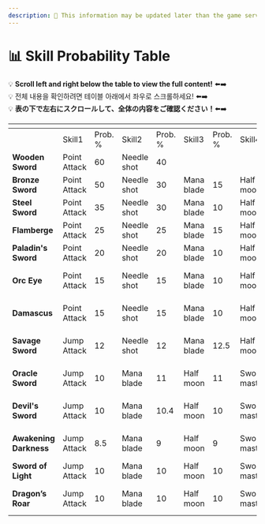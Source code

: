```yaml
---
description: 🛑 This information may be updated later than the game server data.
---
```


# 📊 Skill Probability Table

💡 **Scroll left and right below the table to view the full content!** ⬅️➡️\
💡 전체 내용을 확인하려면 테이블 아래에서 좌우로 스크롤하세요! ⬅️➡️\
💡 **表の下で左右にスクロールして、全体の内容をご確認ください！**⬅️➡️

<table data-full-width="true"><thead><tr><th width="134"></th><th></th><th></th><th></th><th></th><th></th><th></th><th></th><th></th><th></th><th></th><th></th><th></th><th></th><th></th><th></th><th></th><th width="103"></th><th></th><th width="101"></th><th></th><th></th><th></th><th></th><th></th><th></th><th></th><th></th><th></th><th width="103"></th><th></th><th width="102"></th><th></th><th></th><th></th><th></th><th></th></tr></thead><tbody><tr><td></td><td>Skill1</td><td>Prob. %</td><td>Skill2</td><td>Prob. %</td><td>Skill3</td><td>Prob. %</td><td>Skill4</td><td>Prob. %</td><td>Skill5</td><td>Prob. %</td><td>Skill6</td><td>Prob. %</td><td>Skill7</td><td>Prob. %</td><td>Skill8</td><td>Prob. %</td><td>Skill9</td><td>Prob. %</td><td>Skill10</td><td>Prob. %</td><td>Skill11</td><td>Prob. %</td><td>Skill12</td><td>Prob. %</td><td>Skill13</td><td>Prob. %</td><td>Skill14</td><td>Prob. %</td><td>Skill15</td><td>Prob. %</td><td>Skill16</td><td>Prob. %</td><td>Skill17</td><td>Prob. %</td><td>Skill18</td><td>Prob. %</td></tr><tr><td><strong>Wooden Sword</strong></td><td>Point Attack</td><td>60</td><td>Needle shot</td><td>40</td><td></td><td></td><td></td><td></td><td></td><td></td><td></td><td></td><td></td><td></td><td></td><td></td><td></td><td></td><td></td><td></td><td></td><td></td><td></td><td></td><td></td><td></td><td></td><td></td><td></td><td></td><td></td><td></td><td></td><td></td><td></td><td></td></tr><tr><td><strong>Bronze Sword</strong></td><td>Point Attack</td><td>50</td><td>Needle shot</td><td>30</td><td>Mana blade</td><td>15</td><td>Half moon</td><td>5</td><td></td><td></td><td></td><td></td><td></td><td></td><td></td><td></td><td></td><td></td><td></td><td></td><td></td><td></td><td></td><td></td><td></td><td></td><td></td><td></td><td></td><td></td><td></td><td></td><td></td><td></td><td></td><td></td></tr><tr><td><strong>Steel</strong> <strong>Sword</strong></td><td>Point Attack</td><td>35</td><td>Needle shot</td><td>30</td><td>Mana blade</td><td>10</td><td>Half moon</td><td>10</td><td>Star shot</td><td>10</td><td>Jump Attack</td><td>5</td><td></td><td></td><td></td><td></td><td></td><td></td><td></td><td></td><td></td><td></td><td></td><td></td><td></td><td></td><td></td><td></td><td></td><td></td><td></td><td></td><td></td><td></td><td></td><td></td></tr><tr><td><strong>Flamberge</strong></td><td>Point Attack</td><td>25</td><td>Needle shot</td><td>25</td><td>Mana blade</td><td>15</td><td>Half moon</td><td>10</td><td>Star shot</td><td>15</td><td>Canon rush</td><td>3</td><td>Dracula</td><td>2</td><td>Jump Attack</td><td>5</td><td></td><td></td><td></td><td></td><td></td><td></td><td></td><td></td><td></td><td></td><td></td><td></td><td></td><td></td><td></td><td></td><td></td><td></td><td></td><td></td></tr><tr><td><strong>Paladin's Sword</strong></td><td>Point Attack</td><td>20</td><td>Needle shot</td><td>20</td><td>Mana blade</td><td>10</td><td>Half moon</td><td>10</td><td>Star shot</td><td>10</td><td>Canon rush</td><td>10</td><td>Dracula</td><td>5</td><td>Burst shot</td><td>5</td><td>Berserker</td><td>3</td><td>Immortal</td><td>2</td><td>Jump Attack</td><td>5</td><td></td><td></td><td></td><td></td><td></td><td></td><td></td><td></td><td></td><td></td><td></td><td></td><td></td><td></td></tr><tr><td><strong>Orc Eye</strong></td><td>Point Attack</td><td>15</td><td>Needle shot</td><td>15</td><td>Mana blade</td><td>10</td><td>Half moon</td><td>10</td><td>Star shot</td><td>10</td><td>Canon rush</td><td>8</td><td>Dracula</td><td>6.5</td><td>Burst shot</td><td>5</td><td>Berserker</td><td>5</td><td>Immortal</td><td>5</td><td>Psycho</td><td>3</td><td>Three little pigs</td><td>2</td><td>Ghost</td><td>0.5</td><td>Jump Attack</td><td>5</td><td></td><td></td><td></td><td></td><td></td><td></td><td></td><td></td></tr><tr><td><strong>Damascus</strong></td><td>Point Attack</td><td>15</td><td>Needle shot</td><td>15</td><td>Mana blade</td><td>10</td><td>Half moon</td><td>10</td><td>Star shot</td><td>10</td><td>Canon rush</td><td>8</td><td>Dracula</td><td>7.5</td><td>Burst shot</td><td>6</td><td>Berserker</td><td>4</td><td>Immortal</td><td>3</td><td>Psycho</td><td>5</td><td>Three little pigs</td><td>2</td><td>Ghost</td><td>0.5</td><td>Jump Attack</td><td>4</td><td></td><td></td><td></td><td></td><td></td><td></td><td></td><td></td></tr><tr><td><strong>Savage Sword</strong></td><td>Jump Attack</td><td>12</td><td>Needle shot</td><td>12</td><td>Mana blade</td><td>12.5</td><td>Half moon</td><td>12.5</td><td>Star shot</td><td>12</td><td>Canon rush</td><td>8</td><td>Dracula</td><td>8</td><td>Burst shot</td><td>4</td><td>Berserker</td><td>4</td><td>Immortal</td><td>3</td><td>Psycho</td><td>5</td><td>Three little pigs</td><td>5</td><td>Ghost</td><td>1.5</td><td>Spirit's Call</td><td>0.5</td><td></td><td></td><td></td><td></td><td></td><td></td><td></td><td></td></tr><tr><td><strong>Oracle Sword</strong></td><td>Jump Attack</td><td>10</td><td>Mana blade</td><td>11</td><td>Half moon</td><td>11</td><td>Sword master</td><td>0.05</td><td>Star shot</td><td>10</td><td>Canon rush</td><td>8</td><td>Dracula</td><td>10.95</td><td>Burst shot</td><td>10</td><td>Berserker</td><td>5</td><td>Immortal</td><td>4</td><td>Psycho</td><td>8</td><td>Three little pigs</td><td>7</td><td>Ghost</td><td>4</td><td>Spirit's Call</td><td>1</td><td></td><td></td><td></td><td></td><td></td><td></td><td></td><td></td></tr><tr><td><strong>Devil's Sword</strong></td><td>Jump Attack</td><td>10</td><td>Mana blade</td><td>10.4</td><td>Half moon</td><td>10</td><td>Sword master</td><td>0.06</td><td>Star shot</td><td>10</td><td>Canon rush</td><td>8</td><td>Dracula</td><td>11.139</td><td>Burst shot</td><td>10</td><td>Berserker</td><td>5</td><td>Immortal</td><td>4</td><td>Psycho</td><td>8</td><td>Three little pigs</td><td>6.4</td><td>Ghost</td><td>4.4</td><td>Spirit's Call</td><td>1.5</td><td>Devil's Call</td><td>1.1</td><td>Extocium</td><td>0.001</td><td></td><td></td><td></td><td></td></tr><tr><td><strong>Awakening Darkness</strong></td><td>Jump Attack</td><td>8.5</td><td>Mana blade</td><td>9</td><td>Half moon</td><td>9</td><td>Sword master</td><td>0.07</td><td>Star shot</td><td>9</td><td>Canon rush</td><td>8</td><td>Dracula</td><td>11.87</td><td>Burst shot</td><td>10</td><td>Berserker</td><td>5</td><td>Immortal</td><td>5</td><td>Psycho</td><td>8</td><td>Three little pigs</td><td>6.5</td><td>Ghost</td><td>5</td><td>Spirit's Call</td><td>3</td><td>Devil's Call</td><td>2</td><td>Extocium</td><td>0.01</td><td>Blizard</td><td>0.05</td><td></td><td></td></tr><tr><td><strong>Sword of Light</strong></td><td>Jump Attack</td><td>10</td><td>Mana blade</td><td>10</td><td>Half moon</td><td>10</td><td>Sword master</td><td>0.08</td><td>Star shot</td><td>9.55</td><td>Canon rush</td><td>8</td><td>Dracula</td><td>9.4</td><td>Burst shot</td><td>10</td><td>Berserker</td><td>5</td><td>Immortal</td><td>5</td><td>Psycho</td><td>6</td><td>Ghost</td><td>4</td><td>Devil's Call</td><td>3</td><td>Spirit's Call</td><td>3</td><td>Guardian of light</td><td>3.54</td><td>Extocium</td><td>0.01</td><td>Blizard</td><td>0.05</td><td>Meteo</td><td>0.05</td></tr><tr><td><strong>Dragon’s Roar</strong></td><td>Jump Attack</td><td>10</td><td>Mana blade</td><td>10</td><td>Half moon</td><td>10</td><td>Sword master</td><td>3.5</td><td>Star shot</td><td>10</td><td>Canon rush</td><td>5</td><td>Dracula</td><td>10</td><td>Burst shot</td><td>10</td><td>Berserker</td><td>3</td><td>Immortal</td><td>3</td><td>Psycho</td><td>3</td><td>Three little pigs</td><td>4</td><td>Ghost</td><td>4</td><td>Spirit's Call</td><td>3</td><td>Dragon's swear</td><td>1</td><td>Extocium</td><td>0.2</td><td>Blizard</td><td>3</td><td>Meteo</td><td>4</td></tr></tbody></table>

